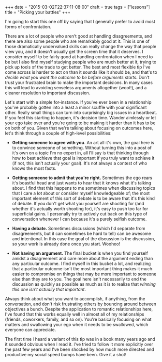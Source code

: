 +++
date = "2015-03-02T22:37:11-08:00"
draft = true
tags = ["lessons"]
title = "Picking your battles"
+++

I'm going to start this one off by saying that I generally prefer to avoid most forms of confrontation.

There are a lot of people who aren't good at handling disagreements, and there are also some people who are remarkably good at it. This is one of those dramatically undervalued skills can really change the way that people view you, and it doesn't usually get the screen time that it deserves. I consider myself to be fairly good at handling confrontation when I need to be but I also find myself studying people who are much better at it, trying to pick up tools of the trade to get better. The best and most flexible tip I've come across is harder to act on than it sounds like it should be, and that's to *decide what you want the outcome to be before arguments starts*. Don't trust your frustrated brain to make the important decisions. In many cases this will lead to avoiding senseless arguments altogether (woot!), and a cleaner resolution to important discussion.

Let's start with a simple for-instance. If you've ever been in a relationship you've probably gotten into a least a minor scuffle with your significant other. Really small things can turn into surprisingly big issues in a heartbeat. If you feel this starting to happen, it's decision time. Wander aimlessly or let your ego take over and you're going to be making it harder than it has to be on both of you. Given that we're talking about focusing on outcomes here, let's think through a couple of high-level possibilities:

 - **Getting someone to agree with you.** An art all it's own, the goal here is to convince someone of something. Without turning this into a post of it's own on a topic I'm no expert in, all I'll say is that thinking through how to best achieve that goal is important if you truly want to achieve it (if not, this isn't actually your goal). It's not always a contest of who knows the most facts. 

 - **Getting someone to admit that you're right.** Sometimes the ego rears it's boastful head and just wants to hear that it knows what it's talking about. I find that this happens to me sometimes when discussing topics that I care a lot about or consider myself knowledgeable of; the most important element of this sort of debate is to be aware that it's this kind of debate. If you don't get what you yourself are shooting for (and whether it's actually worth shooting for), it's easy to push too far for superficial gains. I personally try to actively cut back on this type of conversation whenever I can because it's a purely selfish outcome.

 - **Having a debate.** Sometimes discussions (which I'd separate from disagreements, but it can sometimes be hard to tell) can be awesome and intentional. In this case the goal of the discussion is the discussion, so your work is already done once you start. Woohoo!

 - **Not having an argument.** The final bucket is when you find yourself amidst a disagreement and care more about the argument ending than any particular outcome. I find myself in this bucket a lot, and realizing that a particular outcome isn't the most important thing makes it much easier to compromise on things that may be more important to someone else than they are to you. The goal here isn't necessarily to end the discussion as quickly as possible as much as it is to realize that _winning this one isn't actually that important_.

 Always think about what you want to accomplish, if anything, from the conversation, and don't risk frustrating others by bouncing around between objectives a bunch. Despite the application to romantic relationships here, I've found that this works equally well in almost all of my relationships (friends, coworkers, family, and so on). You're basically focusing on what matters and swallowing your ego when it needs to be swallowed, which everyone can appreciate.

The first time I heard a variant of this tip was in a book many years ago and it sounded obvious when I read it. I've tried to follow it more explicitly over the past few years and I've been shocked by how much more directed and productive my social speed bumps have been. Give it a shot!